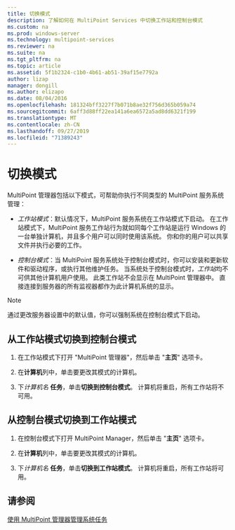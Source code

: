 ```yaml
---
title: 切换模式
description: 了解如何在 MultiPoint Services 中切换工作站和控制台模式
ms.custom: na
ms.prod: windows-server
ms.technology: multipoint-services
ms.reviewer: na
ms.suite: na
ms.tgt_pltfrm: na
ms.topic: article
ms.assetid: 5f1b2324-c1b0-4b61-ab51-39af15e7792a
author: lizap
manager: dongill
ms.author: elizapo
ms.date: 08/04/2016
ms.openlocfilehash: 181324bff3227f7b071b8ae32f756d365b059a74
ms.sourcegitcommit: 6aff3d88ff22ea141a6ea6572a5ad8dd6321f199
ms.translationtype: MT
ms.contentlocale: zh-CN
ms.lasthandoff: 09/27/2019
ms.locfileid: "71389243"
---
```

# <a name="switch-between-modes"></a>切换模式
MultiPoint 管理器包括以下模式，可帮助你执行不同类型的 MultiPoint 服务系统管理：  
  
-   *工作站模式*：默认情况下，MultiPoint 服务系统在工作站模式下启动。 在工作站模式下，MultiPoint 服务工作站行为就如同每个工作站是运行 Windows 的一台单独计算机，并且多个用户可以同时使用该系统。 你和你的用户可以共享文件并执行必要的工作。  
  
-   *控制台模式*：当 MultiPoint 服务系统处于控制台模式时，你可以安装和更新软件和驱动程序，或执行其他维护任务。 当系统处于控制台模式时，*工作站*均不可供其他计算机用户使用。 此类工作站不会显示在 MultiPoint 管理器中。 直接连接到服务器的所有监视器都作为此计算机系统的显示。   
  
> [!NOTE]
> 通过更改服务器设置中的默认值，你可以强制系统在控制台模式下启动。  
> ## <a name="to-switch-from-station-mode-to-console-mode"></a>从工作站模式切换到控制台模式  
  
1.  在工作站模式下打开 "MultiPoint 管理器"，然后单击 "**主页**" 选项卡。  
  
2.  在**计算机**列中，单击要更改其模式的计算机。  
  
3.  下*计算机名* **任务**，单击**切换到控制台模式**。 计算机将重启，所有工作站将不可用。  
  
## <a name="to-switch-from-console-mode-to-station-mode"></a>从控制台模式切换到工作站模式  
  
1.  在控制台模式下打开 MultiPoint Manager，然后单击 "**主页**" 选项卡。  
  
2.  在**计算机**列中，单击要更改其模式的计算机。  
  
3.  下*计算机名* **任务**，单击**切换到工作站模式**。 计算机将重启，所有工作站将可用。  
  
## <a name="see-also"></a>请参阅  
[使用 MultiPoint 管理器管理系统任务](Manage-System-Tasks-Using-MultiPoint-Manager.md)
